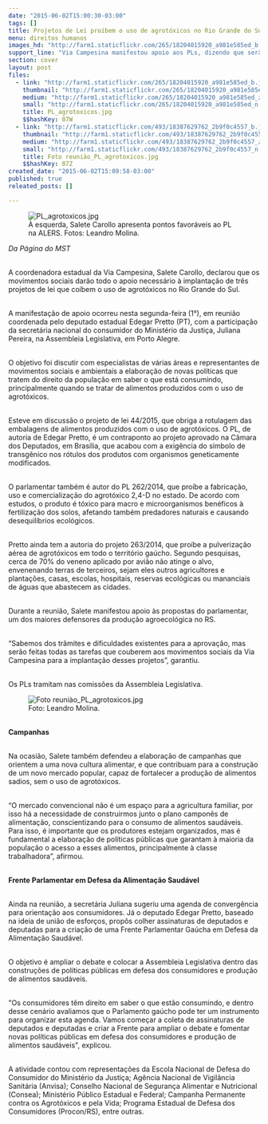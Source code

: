 ```yaml
---
date: "2015-06-02T15:00:30-03:00"
tags: []
title: Projetos de Lei proíbem o uso de agrotóxicos no Rio Grande do Sul
menu: direitos humanos
images_hd: "http://farm1.staticflickr.com/265/18204015920_a981e585ed_b.jpg"
support_line: "Via Campesina manifestou apoio aos PLs, dizendo que serão feitas todas as tarefas que couberem aos movimentos para a implantação desses projetos."
section: cover
layout: post
files:
  - link: "http://farm1.staticflickr.com/265/18204015920_a981e585ed_b.jpg"
    thumbnail: "http://farm1.staticflickr.com/265/18204015920_a981e585ed_t.jpg"
    medium: "http://farm1.staticflickr.com/265/18204015920_a981e585ed_z.jpg"
    small: "http://farm1.staticflickr.com/265/18204015920_a981e585ed_n.jpg"
    title: PL_agrotoxicos.jpg
    $$hashKey: 07W
  - link: "http://farm1.staticflickr.com/493/18387629762_2b9f0c4557_b.jpg"
    thumbnail: "http://farm1.staticflickr.com/493/18387629762_2b9f0c4557_t.jpg"
    medium: "http://farm1.staticflickr.com/493/18387629762_2b9f0c4557_z.jpg"
    small: "http://farm1.staticflickr.com/493/18387629762_2b9f0c4557_n.jpg"
    title: Foto reuniào_PL_agrotoxicos.jpg
    $$hashKey: 07Z
created_date: "2015-06-02T15:09:58-03:00"
published: true
releated_posts: []

---
```

<figure class="image"><img alt="PL_agrotoxicos.jpg" src="http://farm1.staticflickr.com/265/18204015920_a981e585ed_b.jpg" />
<figcaption>&Agrave; esquerda, Salete Carollo apresenta pontos favor&aacute;veis ao PL na ALERS. Fotos: Leandro Molina.</figcaption>
</figure>

<p><em>Da P&aacute;gina do MST</em></p>

<p><br />
A coordenadora estadual da Via Campesina, Salete Carollo, declarou que os movimentos sociais dar&atilde;o todo o apoio necess&aacute;rio &agrave; implanta&ccedil;&atilde;o de tr&ecirc;s projetos de lei que co&iacute;bem o uso de agrot&oacute;xicos no Rio Grande do Sul.</p>

<p><br />
A manifesta&ccedil;&atilde;o de apoio ocorreu nesta segunda-feira (1&deg;), em reuni&atilde;o coordenada pelo deputado estadual Edegar Pretto (PT), com a participa&ccedil;&atilde;o da secret&aacute;ria nacional do consumidor do Minist&eacute;rio da Justi&ccedil;a, Juliana Pereira, na Assembleia Legislativa, em Porto Alegre.</p>

<p><br />
O objetivo foi discutir com especialistas de v&aacute;rias &aacute;reas e representantes de movimentos sociais e ambientais a elabora&ccedil;&atilde;o de novas pol&iacute;ticas que tratem do direito da popula&ccedil;&atilde;o em saber o que est&aacute; consumindo, principalmente quando se tratar de alimentos produzidos com o uso de agrot&oacute;xicos.</p>

<p><br />
Esteve em discuss&atilde;o o projeto de lei 44/2015, que obriga a rotulagem das embalagens de alimentos produzidos com o uso de agrot&oacute;xicos. O PL, de autoria de Edegar Pretto, &eacute; um contraponto ao projeto aprovado na C&acirc;mara dos Deputados, em Bras&iacute;lia, que acabou com a exig&ecirc;ncia do s&iacute;mbolo de transg&ecirc;nico nos r&oacute;tulos dos produtos com organismos geneticamente modificados.</p>

<p><br />
O parlamentar tamb&eacute;m &eacute; autor do PL 262/2014, que pro&iacute;be a fabrica&ccedil;&atilde;o, uso e comercializa&ccedil;&atilde;o do agrot&oacute;xico 2,4-D no estado. De acordo com estudos, o produto &eacute; t&oacute;xico para macro e microorganismos ben&eacute;ficos &agrave; fertiliza&ccedil;&atilde;o dos solos, afetando tamb&eacute;m predadores naturais e causando desequil&iacute;brios ecol&oacute;gicos.</p>

<p><br />
Pretto ainda tem a autoria do projeto 263/2014, que pro&iacute;be a pulveriza&ccedil;&atilde;o a&eacute;rea de agrot&oacute;xicos em todo o territ&oacute;rio ga&uacute;cho. Segundo pesquisas, cerca de 70% do veneno aplicado por avi&atilde;o n&atilde;o atinge o alvo, envenenando terras de terceiros, sejam eles outros agricultores e planta&ccedil;&otilde;es, casas, escolas, hospitais, reservas ecol&oacute;gicas ou mananciais de &aacute;guas que abastecem as cidades.</p>

<p><br />
Durante a reuni&atilde;o, Salete manifestou apoio &agrave;s propostas do parlamentar, um dos maiores defensores da produ&ccedil;&atilde;o agroecol&oacute;gica no RS.</p>

<p><br />
&ldquo;Sabemos dos tr&acirc;mites e dificuldades existentes para a aprova&ccedil;&atilde;o, mas ser&atilde;o feitas todas as tarefas que couberem aos movimentos sociais da Via Campesina para a implanta&ccedil;&atilde;o desses projetos&rdquo;, garantiu.</p>

<p><br />
Os PLs tramitam nas comiss&otilde;es da Assembleia Legislativa.</p>

<figure class="image"><img alt="Foto reuniào_PL_agrotoxicos.jpg" src="http://farm1.staticflickr.com/493/18387629762_2b9f0c4557_b.jpg" />
<figcaption>Foto: Leandro Molina.</figcaption>
</figure>

<p><br />
<strong>Campanhas</strong></p>

<p><br />
Na ocasi&atilde;o, Salete tamb&eacute;m defendeu a elabora&ccedil;&atilde;o de campanhas que orientem a uma nova cultura alimentar, e que contribuam para a constru&ccedil;&atilde;o de um novo mercado popular, capaz de fortalecer a produ&ccedil;&atilde;o de alimentos sadios, sem o uso de agrot&oacute;xicos.</p>

<p><br />
&ldquo;O mercado convencional n&atilde;o &eacute; um espa&ccedil;o para a agricultura familiar, por isso h&aacute; a necessidade de construirmos junto o plano campon&ecirc;s de alimenta&ccedil;&atilde;o, conscientizando para o consumo de alimentos saud&aacute;veis. Para isso, &eacute; importante que os produtores estejam organizados, mas &eacute; fundamental a elabora&ccedil;&atilde;o de pol&iacute;ticas p&uacute;blicas que garantam &agrave; maioria da popula&ccedil;&atilde;o o acesso a esses alimentos, principalmente &agrave; classe trabalhadora&rdquo;, afirmou.</p>

<p><br />
<strong>Frente Parlamentar em Defesa da Alimenta&ccedil;&atilde;o Saud&aacute;vel</strong></p>

<p><br />
Ainda na reuni&atilde;o, a secret&aacute;ria Juliana sugeriu uma agenda de converg&ecirc;ncia para orienta&ccedil;&atilde;o aos consumidores. J&aacute; o deputado Edegar Pretto, baseado na ideia de uni&atilde;o de esfor&ccedil;os, prop&ocirc;s colher assinaturas de deputados e deputadas para a cria&ccedil;&atilde;o de uma Frente Parlamentar Ga&uacute;cha em Defesa da Alimenta&ccedil;&atilde;o Saud&aacute;vel.</p>

<p><br />
O objetivo &eacute; ampliar o debate e colocar a Assembleia Legislativa dentro das constru&ccedil;&otilde;es de pol&iacute;ticas p&uacute;blicas em defesa dos consumidores e produ&ccedil;&atilde;o de alimentos saud&aacute;veis.</p>

<p><br />
&quot;Os consumidores t&ecirc;m direito em saber o que est&atilde;o consumindo, e dentro desse cen&aacute;rio avaliamos que o Parlamento ga&uacute;cho pode ter um instrumento para organizar esta agenda. Vamos come&ccedil;ar a coleta de assinaturas de deputados e deputadas e criar a Frente para ampliar o debate e fomentar novas pol&iacute;ticas p&uacute;blicas em defesa dos consumidores e produ&ccedil;&atilde;o de alimentos saud&aacute;veis&quot;, explicou.</p>

<p><br />
A atividade contou com representa&ccedil;&otilde;es da Escola Nacional de Defesa do Consumidor do Minist&eacute;rio da Justi&ccedil;a; Ag&ecirc;ncia Nacional de Vigil&acirc;ncia Sanit&aacute;ria (Anvisa); Conselho Nacional de Seguran&ccedil;a Alimentar e Nutricional (Consea); Minist&eacute;rio P&uacute;blico Estadual e Federal; Campanha Permanente contra os Agrot&oacute;xicos e pela Vida; Programa Estadual de Defesa dos Consumidores (Procon/RS), entre outras.</p>
